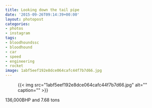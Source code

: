 ```yaml
---
title: Looking down the tail pipe
date: '2015-09-26T09:14:39+00:00'
layout: photopost
categories:
- photos
- instagram
tags:
- bloodhoundssc
- bloodhound
- car
- speed
- engineering
- rocket
image: 1abf5eef192e8dce064cafc44f7b7d66.jpg
---
```


<figure class="photo photo--square">
  {{< img src="1abf5eef192e8dce064cafc44f7b7d66.jpg" alt="" caption="" >}}

</figure>

136,000BHP and 7.68 tons


